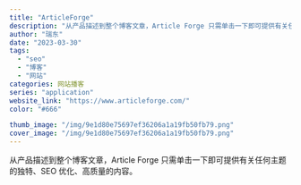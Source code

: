 ```yaml
---
title: "ArticleForge"
description: "从产品描述到整个博客文章，Article Forge 只需单击一下即可提供有关任何主题的独特、SEO 优化、高质量的内容"
author: "瑞东"
date: "2023-03-30"
tags:
  - "seo"
  - "博客"
  - "网站"
categories: 网站播客
series: "application"
website_link: "https://www.articleforge.com/"
color: "#666"

thumb_image: "/img/9e1d80e75697ef36206a1a19fb50fb79.png"
cover_image: "/img/9e1d80e75697ef36206a1a19fb50fb79.png"
---
```


从产品描述到整个博客文章，Article Forge 只需单击一下即可提供有关任何主题的独特、SEO 优化、高质量的内容。